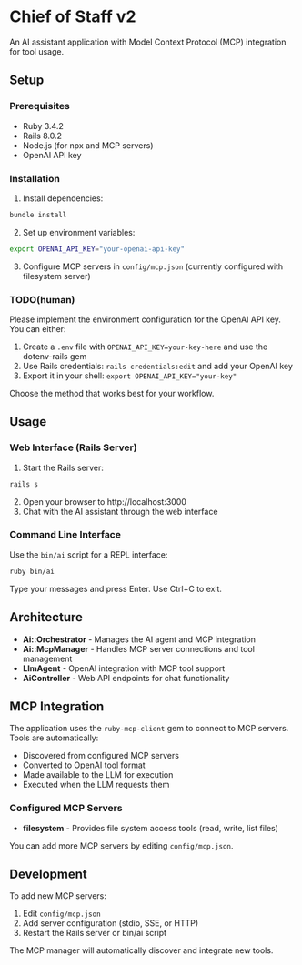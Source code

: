 # Chief of Staff v2

An AI assistant application with Model Context Protocol (MCP) integration for tool usage.

## Setup

### Prerequisites
* Ruby 3.4.2
* Rails 8.0.2
* Node.js (for npx and MCP servers)
* OpenAI API key

### Installation

1. Install dependencies:
```bash
bundle install
```

2. Set up environment variables:
```bash
export OPENAI_API_KEY="your-openai-api-key"
```

3. Configure MCP servers in `config/mcp.json` (currently configured with filesystem server)

### TODO(human)
Please implement the environment configuration for the OpenAI API key. You can either:
1. Create a `.env` file with `OPENAI_API_KEY=your-key-here` and use the dotenv-rails gem
2. Use Rails credentials: `rails credentials:edit` and add your OpenAI key
3. Export it in your shell: `export OPENAI_API_KEY="your-key"`

Choose the method that works best for your workflow.

## Usage

### Web Interface (Rails Server)

1. Start the Rails server:
```bash
rails s
```

2. Open your browser to http://localhost:3000
3. Chat with the AI assistant through the web interface

### Command Line Interface

Use the `bin/ai` script for a REPL interface:
```bash
ruby bin/ai
```

Type your messages and press Enter. Use Ctrl+C to exit.

## Architecture

- **Ai::Orchestrator** - Manages the AI agent and MCP integration
- **Ai::McpManager** - Handles MCP server connections and tool management
- **LlmAgent** - OpenAI integration with MCP tool support
- **AiController** - Web API endpoints for chat functionality

## MCP Integration

The application uses the `ruby-mcp-client` gem to connect to MCP servers. Tools are automatically:
- Discovered from configured MCP servers
- Converted to OpenAI tool format
- Made available to the LLM for execution
- Executed when the LLM requests them

### Configured MCP Servers

- **filesystem** - Provides file system access tools (read, write, list files)

You can add more MCP servers by editing `config/mcp.json`.

## Development

To add new MCP servers:
1. Edit `config/mcp.json`
2. Add server configuration (stdio, SSE, or HTTP)
3. Restart the Rails server or bin/ai script

The MCP manager will automatically discover and integrate new tools.

